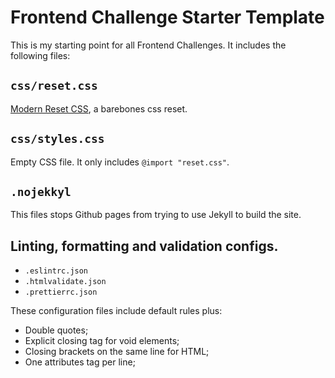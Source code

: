 # Frontend Challenge Starter Template

This is my starting point for all Frontend Challenges.
It includes the following files:

## `css/reset.css`

[Modern Reset CSS](https://github.com/hankchizljaw/modern-css-reset), a barebones css reset.

## `css/styles.css`

Empty CSS file. It only includes `@import "reset.css"`.

## `.nojekkyl`

This files stops Github pages from trying to use Jekyll to build the site.

## Linting, formatting and validation configs.

- `.eslintrc.json`
- `.htmlvalidate.json`
- `.prettierrc.json`

These configuration files include default rules plus:

- Double quotes;
- Explicit closing tag for void elements;
- Closing brackets on the same line for HTML;
- One attributes tag per line;
